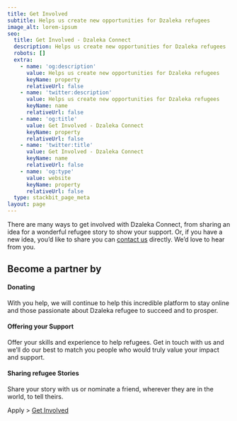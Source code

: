 ```yaml
---
title: Get Involved
subtitle: Helps us create new opportunities for Dzaleka refugees
image_alt: lorem-ipsum
seo:
  title: Get Involved - Dzaleka Connect
  description: Helps us create new opportunities for Dzaleka refugees
  robots: []
  extra:
    - name: 'og:description'
      value: Helps us create new opportunities for Dzaleka refugees
      keyName: property
      relativeUrl: false
    - name: 'twitter:description'
      value: Helps us create new opportunities for Dzaleka refugees
      keyName: name
      relativeUrl: false
    - name: 'og:title'
      value: Get Involved - Dzaleka Connect
      keyName: property
      relativeUrl: false
    - name: 'twitter:title'
      value: Get Involved - Dzaleka Connect
      keyName: name
      relativeUrl: false
    - name: 'og:type'
      value: website
      keyName: property
      relativeUrl: false
  type: stackbit_page_meta
layout: page
---
```

There are many ways to get involved with Dzaleka Connect, from sharing an idea for a wonderful refugee story to show your support. Or, if you have a new idea, you’d like to share you can [contact us](https://dzalekaconnect.com/contact) directly. We’d love to hear from you.

## Become a partner by

#### Donating

With you help, we will continue to help this incredible platform to stay online and those passionate about Dzaleka refugee to succeed and to prosper.

#### Offering your Support

Offer your skills and experience to help refugees. Get in touch with us and we’ll do our best to match you people who would truly value your impact and support.

#### Sharing refugee Stories

Share your story with us or nominate a friend, wherever they are in the world, to tell theirs.



Apply > [Get Involved](https://forms.gle/Y3DYJEnPW1dBuv1S8)
